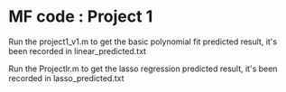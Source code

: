 # MF code : Project 1
Run the project1_v1.m to get the basic polynomial fit predicted result, it's been recorded in linear_predicted.txt

Run the Projectlr.m to get the lasso regression predicted result, it's been recorded in lasso_predicted.txt
